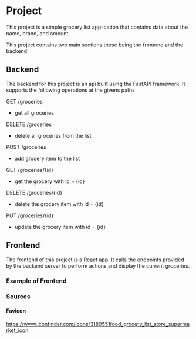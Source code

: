 # Project

This project is a simple grocery list application that contains data about the name, brand, and amount.

This project contains two main sections those being the frontend and the backend.

## Backend 

The backend for this project is an api built using the FastAPI framework. It supports the following operations at the givens paths 

GET /groceries 
- get all groceries 

DELETE /groceries 
- delete all groceries from the list

POST /groceries 
- add grocery item to the list

GET /groceries/{id}
- get the grocery with id = {id}

DELETE /groceries/{id}
- delete the grocery item with id = {id}

PUT /groceries/{id}
- update the grocery item with id = {id}


## Frontend 

The frontend of this project is a React app. It calls the endpoints provided by the backend server to perform actions and display the current groceries.

### Example of Frontend


### Sources

#### Favicon

https://www.iconfinder.com/icons/3189551food_grocery_list_store_supermarket_icon
